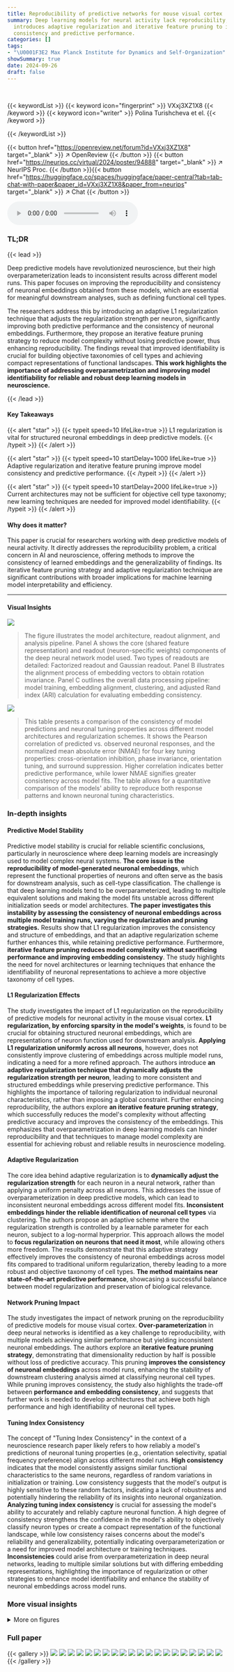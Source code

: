```yaml
---
title: Reproducibility of predictive networks for mouse visual cortex
summary: Deep learning models for neural activity lack reproducibility; this paper
  introduces adaptive regularization and iterative feature pruning to improve embedding
  consistency and predictive performance.
categories: []
tags:
- "\U0001F3E2 Max Planck Institute for Dynamics and Self-Organization"
showSummary: true
date: 2024-09-26
draft: false
---
```


<br>

{{< keywordList >}}
{{< keyword icon="fingerprint" >}} VXxj3XZ1X8 {{< /keyword >}}
{{< keyword icon="writer" >}} Polina Turishcheva et el. {{< /keyword >}}
 
{{< /keywordList >}}

{{< button href="https://openreview.net/forum?id=VXxj3XZ1X8" target="_blank" >}}
↗ OpenReview
{{< /button >}}
{{< button href="https://neurips.cc/virtual/2024/poster/94888" target="_blank" >}}
↗ NeurIPS Proc.
{{< /button >}}{{< button href="https://huggingface.co/spaces/huggingface/paper-central?tab=tab-chat-with-paper&paper_id=VXxj3XZ1X8&paper_from=neurips" target="_blank" >}}
↗ Chat
{{< /button >}}



<audio controls>
    <source src="https://ai-paper-reviewer.com/VXxj3XZ1X8/podcast.wav" type="audio/wav">
    Your browser does not support the audio element.
</audio>


### TL;DR


{{< lead >}}

Deep predictive models have revolutionized neuroscience, but their high overparameterization leads to inconsistent results across different model runs. This paper focuses on improving the reproducibility and consistency of neuronal embeddings obtained from these models, which are essential for meaningful downstream analyses, such as defining functional cell types.

The researchers address this by introducing an adaptive L1 regularization technique that adjusts the regularization strength per neuron, significantly improving both predictive performance and the consistency of neuronal embeddings.  Furthermore, they propose an iterative feature pruning strategy to reduce model complexity without losing predictive power, thus enhancing reproducibility.  The findings reveal that improved identifiability is crucial for building objective taxonomies of cell types and achieving compact representations of functional landscapes. **This work highlights the importance of addressing overparametrization and improving model identifiability for reliable and robust deep learning models in neuroscience.**

{{< /lead >}}


#### Key Takeaways

{{< alert "star" >}}
{{< typeit speed=10 lifeLike=true >}} L1 regularization is vital for structured neuronal embeddings in deep predictive models. {{< /typeit >}}
{{< /alert >}}

{{< alert "star" >}}
{{< typeit speed=10 startDelay=1000 lifeLike=true >}} Adaptive regularization and iterative feature pruning improve model consistency and predictive performance. {{< /typeit >}}
{{< /alert >}}

{{< alert "star" >}}
{{< typeit speed=10 startDelay=2000 lifeLike=true >}} Current architectures may not be sufficient for objective cell type taxonomy; new learning techniques are needed for improved model identifiability. {{< /typeit >}}
{{< /alert >}}

#### Why does it matter?
This paper is crucial for researchers working with deep predictive models of neural activity.  It directly addresses the reproducibility problem, a critical concern in AI and neuroscience, offering methods to improve the consistency of learned embeddings and the generalizability of findings. Its iterative feature pruning strategy and adaptive regularization technique are significant contributions with broader implications for machine learning model interpretability and efficiency.

------
#### Visual Insights



![](https://ai-paper-reviewer.com/VXxj3XZ1X8/figures_2_1.jpg)

> The figure illustrates the model architecture, readout alignment, and analysis pipeline.  Panel A shows the core (shared feature representation) and readout (neuron-specific weights) components of the deep neural network model used. Two types of readouts are detailed: Factorized readout and Gaussian readout. Panel B illustrates the alignment process of embedding vectors to obtain rotation invariance. Panel C outlines the overall data processing pipeline: model training, embedding alignment, clustering, and adjusted Rand index (ARI) calculation for evaluating embedding consistency. 





![](https://ai-paper-reviewer.com/VXxj3XZ1X8/tables_8_1.jpg)

> This table presents a comparison of the consistency of model predictions and neuronal tuning properties across different model architectures and regularization schemes.  It shows the Pearson correlation of predicted vs. observed neuronal responses, and the normalized mean absolute error (NMAE) for four key tuning properties: cross-orientation inhibition, phase invariance, orientation tuning, and surround suppression. Higher correlation indicates better predictive performance, while lower NMAE signifies greater consistency across model fits. The table allows for a quantitative comparison of the models' ability to reproduce both response patterns and known neuronal tuning characteristics.





### In-depth insights


#### Predictive Model Stability
Predictive model stability is crucial for reliable scientific conclusions, particularly in neuroscience where deep learning models are increasingly used to model complex neural systems.  **The core issue is the reproducibility of model-generated neuronal embeddings**, which represent the functional properties of neurons and often serve as the basis for downstream analysis, such as cell-type classification. The challenge is that deep learning models tend to be overparameterized, leading to multiple equivalent solutions and making the model fits unstable across different initialization seeds or model architectures.  **The paper investigates this instability by assessing the consistency of neuronal embeddings across multiple model training runs, varying the regularization and pruning strategies.** Results show that L1 regularization improves the consistency and structure of embeddings, and that an adaptive regularization scheme further enhances this, while retaining predictive performance.  Furthermore, **iterative feature pruning reduces model complexity without sacrificing performance and improving embedding consistency**.  The study highlights the need for novel architectures or learning techniques that enhance the identifiability of neuronal representations to achieve a more objective taxonomy of cell types.

#### L1 Regularization Effects
The study investigates the impact of L1 regularization on the reproducibility of predictive models for neuronal activity in the mouse visual cortex.  **L1 regularization, by enforcing sparsity in the model's weights**, is found to be crucial for obtaining structured neuronal embeddings, which are representations of neuron function used for downstream analysis.  **Applying L1 regularization uniformly across all neurons**, however, does not consistently improve clustering of embeddings across multiple model runs, indicating a need for a more refined approach. The authors introduce **an adaptive regularization technique that dynamically adjusts the regularization strength per neuron**, leading to more consistent and structured embeddings while preserving predictive performance.  This highlights the importance of tailoring regularization to individual neuronal characteristics, rather than imposing a global constraint.  Further enhancing reproducibility, the authors explore **an iterative feature pruning strategy**, which successfully reduces the model's complexity without affecting predictive accuracy and improves the consistency of the embeddings.  This emphasizes that overparametrization in deep learning models can hinder reproducibility and that techniques to manage model complexity are essential for achieving robust and reliable results in neuroscience modeling.

#### Adaptive Regularization
The core idea behind adaptive regularization is to **dynamically adjust the regularization strength** for each neuron in a neural network, rather than applying a uniform penalty across all neurons.  This addresses the issue of overparameterization in deep predictive models, which can lead to inconsistent neuronal embeddings across different model fits.  **Inconsistent embeddings hinder the reliable identification of neuronal cell types** via clustering. The authors propose an adaptive scheme where the regularization strength is controlled by a learnable parameter for each neuron, subject to a log-normal hyperprior. This approach allows the model to **focus regularization on neurons that need it most**, while allowing others more freedom.  The results demonstrate that this adaptive strategy effectively improves the consistency of neuronal embeddings across model fits compared to traditional uniform regularization, thereby leading to a more robust and objective taxonomy of cell types. **The method maintains near state-of-the-art predictive performance**, showcasing a successful balance between model regularization and preservation of biological relevance.

#### Network Pruning Impact
The study investigates the impact of network pruning on the reproducibility of predictive models for mouse visual cortex.  **Over-parameterization** in deep neural networks is identified as a key challenge to reproducibility, with multiple models achieving similar performance but yielding inconsistent neuronal embeddings.  The authors explore an **iterative feature pruning strategy**, demonstrating that dimensionality reduction by half is possible without loss of predictive accuracy. This pruning **improves the consistency of neuronal embeddings** across model runs, enhancing the stability of downstream clustering analysis aimed at classifying neuronal cell types.  While pruning improves consistency, the study also highlights the trade-off between **performance and embedding consistency**, and suggests that further work is needed to develop architectures that achieve both high performance and high identifiability of neuronal cell types.

#### Tuning Index Consistency
The concept of "Tuning Index Consistency" in the context of a neuroscience research paper likely refers to how reliably a model's predictions of neuronal tuning properties (e.g., orientation selectivity, spatial frequency preference) align across different model runs.  **High consistency** indicates that the model consistently assigns similar functional characteristics to the same neurons, regardless of random variations in initialization or training. Low consistency suggests that the model's output is highly sensitive to these random factors, indicating a lack of robustness and potentially hindering the reliability of its insights into neuronal organization.  **Analyzing tuning index consistency** is crucial for assessing the model's ability to accurately and reliably capture neuronal function. A high degree of consistency strengthens the confidence in the model's ability to objectively classify neuron types or create a compact representation of the functional landscape, while low consistency raises concerns about the model's reliability and generalizability, potentially indicating overparameterization or a need for improved model architecture or training techniques. **Inconsistencies** could arise from overparameterization in deep neural networks, leading to multiple similar solutions but with differing embedding representations, highlighting the importance of regularization or other strategies to enhance model identifiability and enhance the stability of neuronal embeddings across model runs.


### More visual insights

<details>
<summary>More on figures
</summary>


![](https://ai-paper-reviewer.com/VXxj3XZ1X8/figures_5_1.jpg)

> Figure 2 displays the impact of different regularization strengths on the performance and consistency of neuronal embeddings across various model architectures (factorized and Gaussian readouts).  It demonstrates that adaptive regularization offers a balance between predictive performance and consistent clustering of embeddings, outperforming both factorized and uniformly regularized models. The figure shows the performance, t-SNE projections of embeddings, weight distribution histograms, an example of adaptive regularization, and ARI scores for clustering across different models and regularization schemes.


![](https://ai-paper-reviewer.com/VXxj3XZ1X8/figures_6_1.jpg)

> This figure displays the results of experiments on selecting optimal hyperparameters for adaptive regularization. Panel A shows the validation correlation for different overall regularization strengths (γ) and standard deviations (σ) of the log-normal prior on neuron-specific regularization coefficients (β).  Panel B presents the distribution of the learned β values for various combinations of γ and σ. Panel C illustrates the adjusted Rand index (ARI) for different hyperparameter settings across various numbers of clusters, indicating the impact of these choices on the consistency of neuronal embeddings. The results indicate the effectiveness of adaptive regularization in balancing prediction performance and embedding consistency.


![](https://ai-paper-reviewer.com/VXxj3XZ1X8/figures_7_1.jpg)

> This figure shows the effect of pruning on model performance and consistency of neuronal embeddings. Panel A displays the validation score of pruned models with different regularization methods, showing that pruning can improve performance while maintaining consistency in clustering. Panel B illustrates how ARI, a measure of consistency in clustering, increases with pruning, indicating that removing less important features enhances the robustness of the embeddings. Panel C presents the trade-off between ARI and validation score, highlighting the best model that balances both measures. The adaptive regularization readout pruning method is a key innovation that improves the balance between performance and consistency.


![](https://ai-paper-reviewer.com/VXxj3XZ1X8/figures_8_1.jpg)

> This figure displays the results of an experiment comparing different model architectures and regularization techniques for predicting neuronal activity in the visual cortex.  Panel A shows the correlation between predicted and observed neural responses, indicating model performance. Panels B-F show t-SNE projections of the learned neuronal embeddings under different regularization strengths, visualizing the structure of the embedding space. Panel G compares the weight distributions for different models. Panel H illustrates the concept of adaptive regularization, demonstrating how it adjusts the regularization strength based on learned receptive field masks and embedding sparsity. Finally, Panel I depicts the adjusted Rand index (ARI) for clustering the embeddings, measuring the consistency of the results across different model fits and random seeds.


![](https://ai-paper-reviewer.com/VXxj3XZ1X8/figures_14_1.jpg)

> This figure shows the impact of the regularization strength (gamma, γ) on the single-trial validation correlation for factorized readouts.  The x-axis represents the regularization coefficient (γ), and the y-axis represents the single-trial validation correlation.  The plot shows that there is an optimal regularization strength that maximizes the validation correlation.  Too little or too much regularization hurts performance.  The optimal value seems to be around 0.003.


![](https://ai-paper-reviewer.com/VXxj3XZ1X8/figures_14_2.jpg)

> Figure 2 displays the results of the experiments comparing different regularization strategies for the factorized and Gaussian readouts.  Panel A shows model performance. Panels B-F show the t-SNE projections of the embeddings for different regularization strengths (gamma values). Panel G compares weight distributions before alignment. Panel H illustrates the adaptive regularization scheme, showing how the mask and embedding are regularized differently based on the learned receptive field size. Panel I shows the ARI scores for different regularization and clustering approaches.


![](https://ai-paper-reviewer.com/VXxj3XZ1X8/figures_15_1.jpg)

> Figure 2 displays the results of an experiment that explores the impact of different regularization techniques on the quality of neuronal embeddings. Panel A shows a comparison of the performance of different model types (factorized vs. Gaussian readout) in terms of correlation between predicted and observed neuronal activity. Panels B-F illustrate the impact of varying the strength of L1 regularization on the resulting embeddings, visualized using t-SNE. Panel G provides a detailed look at the distribution of weights before any alignment, comparing the effects of different regularization methods. Panel H offers a visual explanation of the adaptive regularization strategy used for the factorized mask, illustrating how it adjusts the level of regularization per neuron.


![](https://ai-paper-reviewer.com/VXxj3XZ1X8/figures_15_2.jpg)

> Figure 2 shows the impact of different regularization techniques on the quality of neuronal embeddings obtained from predictive models of the visual cortex.  Panels A-F visualize model performance, embedding projections using t-SNE, weight histograms, an example of adaptive regularization, and adjusted Rand index (ARI) results across various regularization strengths. The results highlight the importance of L1 regularization for obtaining structured embeddings and the benefits of an adaptive regularization scheme that improves embedding consistency for downstream analyses.


![](https://ai-paper-reviewer.com/VXxj3XZ1X8/figures_16_1.jpg)

> This figure displays the optimal Gabor filters selected by the model for different regularization strengths (gamma=0, 50, 100) and three different random seeds. Each column represents a neuron and each row shows the optimal Gabor for a specific regularization strength and seed. The results suggest a degree of consistency in the selection of optimal Gabor filters across different runs, with more regularized models tending to select smaller Gabor filters.


![](https://ai-paper-reviewer.com/VXxj3XZ1X8/figures_17_1.jpg)

> This figure shows the optimal Gabor filters selected by the model for different neurons and training conditions. Each column represents a single neuron, each row shows the optimal Gabor filter obtained under different regularization strength and random seed. The figure shows that there is some consistency in Gabor filter selection across training conditions, but the selection isn't always identical.


![](https://ai-paper-reviewer.com/VXxj3XZ1X8/figures_18_1.jpg)

> Figure 2 shows the effects of different regularization strengths on the performance and consistency of neuronal embeddings across different model fits.  It includes visualizations of embeddings using t-SNE, histograms of weights, an example of adaptive regularization, and the adjusted Rand Index (ARI) for evaluating clustering consistency. The results highlight the importance of L1 regularization for obtaining well-structured embeddings and the benefits of an adaptive regularization scheme.


![](https://ai-paper-reviewer.com/VXxj3XZ1X8/figures_18_2.jpg)

> This figure shows the results of different regularization methods applied to the model for predicting neuronal activity in the visual cortex.  Panels A-F demonstrate the effect of regularization strength on the model's performance and the clustering of neuronal embeddings. Panel G shows the distribution of weights before and after alignment, while panel H illustrates the adaptive regularization scheme. Finally, panel I presents the adjusted rand index (ARI) values, quantifying the consistency of neuron clustering across multiple model fits. It aims to explore the effect of different regularization approaches on the consistency of neuron representations and clustering results.


![](https://ai-paper-reviewer.com/VXxj3XZ1X8/figures_19_1.jpg)

> This figure displays the results of an experiment comparing different regularization techniques on a model of neuronal activity. It shows model performance (correlation between predicted and observed neuronal responses), t-SNE projections of neuronal embeddings, weight distribution histograms, an example of adaptive regularization, and adjusted Rand Index (ARI) values for clustering embeddings across different models. The results demonstrate that L1 regularization is important for obtaining structured embeddings and that an adaptive regularization scheme improves consistency.


![](https://ai-paper-reviewer.com/VXxj3XZ1X8/figures_19_2.jpg)

> Figure 2 shows the results of an experiment comparing different regularization methods applied to predictive models of neuronal activity. Panel A shows the performance of the models, measured by the correlation between predicted and observed neuronal responses. Panels B-F display t-SNE projections of the learned neuronal embeddings obtained from models with different regularization strengths. Panel G provides a histogram of the weights from different models, demonstrating the impact of regularization on the sparsity of the weight distribution. Panel H illustrates the mechanism of adaptive regularization, which adjusts the regularization strength per neuron based on the learned mask size. Finally, Panel I shows the adjusted rand index (ARI) obtained by clustering the neuronal embeddings across different models and regularization schemes.


</details>






### Full paper

{{< gallery >}}
<img src="https://ai-paper-reviewer.com/VXxj3XZ1X8/1.png" class="grid-w50 md:grid-w33 xl:grid-w25" />
<img src="https://ai-paper-reviewer.com/VXxj3XZ1X8/2.png" class="grid-w50 md:grid-w33 xl:grid-w25" />
<img src="https://ai-paper-reviewer.com/VXxj3XZ1X8/3.png" class="grid-w50 md:grid-w33 xl:grid-w25" />
<img src="https://ai-paper-reviewer.com/VXxj3XZ1X8/4.png" class="grid-w50 md:grid-w33 xl:grid-w25" />
<img src="https://ai-paper-reviewer.com/VXxj3XZ1X8/5.png" class="grid-w50 md:grid-w33 xl:grid-w25" />
<img src="https://ai-paper-reviewer.com/VXxj3XZ1X8/6.png" class="grid-w50 md:grid-w33 xl:grid-w25" />
<img src="https://ai-paper-reviewer.com/VXxj3XZ1X8/7.png" class="grid-w50 md:grid-w33 xl:grid-w25" />
<img src="https://ai-paper-reviewer.com/VXxj3XZ1X8/8.png" class="grid-w50 md:grid-w33 xl:grid-w25" />
<img src="https://ai-paper-reviewer.com/VXxj3XZ1X8/9.png" class="grid-w50 md:grid-w33 xl:grid-w25" />
<img src="https://ai-paper-reviewer.com/VXxj3XZ1X8/10.png" class="grid-w50 md:grid-w33 xl:grid-w25" />
<img src="https://ai-paper-reviewer.com/VXxj3XZ1X8/11.png" class="grid-w50 md:grid-w33 xl:grid-w25" />
<img src="https://ai-paper-reviewer.com/VXxj3XZ1X8/12.png" class="grid-w50 md:grid-w33 xl:grid-w25" />
<img src="https://ai-paper-reviewer.com/VXxj3XZ1X8/13.png" class="grid-w50 md:grid-w33 xl:grid-w25" />
<img src="https://ai-paper-reviewer.com/VXxj3XZ1X8/14.png" class="grid-w50 md:grid-w33 xl:grid-w25" />
<img src="https://ai-paper-reviewer.com/VXxj3XZ1X8/15.png" class="grid-w50 md:grid-w33 xl:grid-w25" />
<img src="https://ai-paper-reviewer.com/VXxj3XZ1X8/16.png" class="grid-w50 md:grid-w33 xl:grid-w25" />
<img src="https://ai-paper-reviewer.com/VXxj3XZ1X8/17.png" class="grid-w50 md:grid-w33 xl:grid-w25" />
<img src="https://ai-paper-reviewer.com/VXxj3XZ1X8/18.png" class="grid-w50 md:grid-w33 xl:grid-w25" />
<img src="https://ai-paper-reviewer.com/VXxj3XZ1X8/19.png" class="grid-w50 md:grid-w33 xl:grid-w25" />
<img src="https://ai-paper-reviewer.com/VXxj3XZ1X8/20.png" class="grid-w50 md:grid-w33 xl:grid-w25" />
{{< /gallery >}}